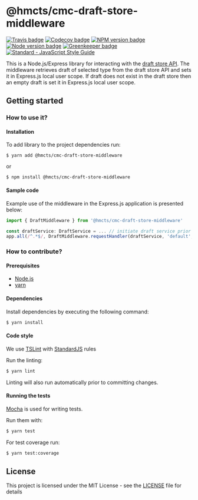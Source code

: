 # @hmcts/cmc-draft-store-middleware

[![Travis badge](https://api.travis-ci.org/hmcts/cmc-draft-store-middleware.svg?branch=master)](https://travis-ci.org/hmcts/cmc-draft-store-middleware)
[![Codecov badge](https://codecov.io/gh/hmcts/cmc-draft-store-middleware/graphs/badge.svg)](https://codecov.io/github/hmcts/cmc-draft-store-middleware)
[![NPM version badge](https://img.shields.io/npm/v/@hmcts/cmc-draft-store-middleware.svg)](https://www.npmjs.com/@hmcts/cmc-draft-store-middleware)
[![Node version badge](https://img.shields.io/node/v/@hmcts/cmc-draft-store-middleware.svg)](https://www.npmjs.com/@hmcts/cmc-draft-store-middleware)
[![Greenkeeper badge](https://badges.greenkeeper.io/hmcts/cmc-draft-store-middleware.svg)](https://greenkeeper.io/)
[![Standard - JavaScript Style Guide](https://img.shields.io/badge/code%20style-standard-brightgreen.svg)](http://standardjs.com/)

This is a Node.js/Express library for interacting with the [draft store API](https://github.com/hmcts/draft-store).
The middleware retrieves draft of selected type from the draft store API and sets it in Express.js local user scope.
If draft does not exist in the draft store then an empty draft is set it in Express.js local user scope.

## Getting started

### How to use it?

#### Installation

To add library to the project dependencies run:

```
$ yarn add @hmcts/cmc-draft-store-middleware
```

or

```
$ npm install @hmcts/cmc-draft-store-middleware
```

#### Sample code

Example use of the middleware in the Express.js application is presented below:

```typescript
import { DraftMiddleware } from '@hmcts/cmc-draft-store-middleware'

const draftService: DraftService = ... // initiate draft service prior using middleware
app.all(/^.*$/, DraftMiddleware.requestHandler(draftService, 'default', (value: any): any => value))
```

### How to contribute?

#### Prerequisites

* [Node.js](https://nodejs.org/)
* [yarn](https://yarnpkg.com/)

#### Dependencies

Install dependencies by executing the following command:

 ```bash
$ yarn install
 ```

#### Code style

We use [TSLint](https://palantir.github.io/tslint/) with [StandardJS](http://standardjs.com/index.html) rules 

Run the linting:

```bash
$ yarn lint
```

Linting will also run automatically prior to committing changes.

#### Running the tests

[Mocha](https://mochajs.org) is used for writing tests.

Run them with:

```bash
$ yarn test
```

For test coverage run:

```bash
$ yarn test:coverage
```

## License

This project is licensed under the MIT License - see the [LICENSE](LICENSE.md) file for details

